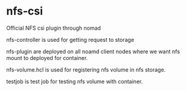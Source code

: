 # nfs-csi
Official NFS csi plugin through nomad

nfs-controller is used for getting request to storage

nfs-plugin are deployed on all noamd client nodes where we want nfs mount to deployed for container.

nfs-volume.hcl is used for registering nfs volume in nfs storage.

testjob is test job for testing nfs volume with container.
